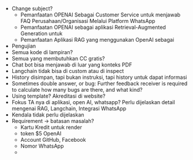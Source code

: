 - Change subject?
	- Pemanfaatan OPENAI Sebagai Customer Service untuk menjawab FAQ Perusahaan/Organisasi Melalui Platform WhatsApp
	- Pemanfaatan OPENAI sebagai aplikasi Retrieval-Augmented Generation untuk 
	- Pemanfaatan Aplikasi RAG yang menggunakan OpenAI sebagai 
- Pengujian
- Semua kode di lampiran?
- Semua yang membutuhkan CC gratis?
- Chat bot bisa menjawab di luar yang konteks PDF
- Langchain tidak bisa di custom atau di inspect
- History disimpan, tapi bukan instruksi, tapi history untuk dapat informasi
- Sometimes double answer, or bug: Further feedback receiver is required to calculate how many bugs are there, and what kind?
- Using template? Akreditasi di website?
- Fokus TA nya di aplikasi, open AI, whatsapp? Perlu dijelaskan detail mengenai RAG, Langchain, Integrasi WhatsApp
- Kendala tidak perlu dijelaskan
- Requirement -> batasan masalah?
	- Kartu Kredit untuk render
	- token $5 OpenAI
	- Account GitHub, Facebook
	- Nomor WhatsApp
	- 